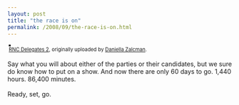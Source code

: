 ```yaml
---
layout: post
title: "the race is on"
permalink: /2008/09/the-race-is-on.html
---
```


<style type="text/css">.flickr-photo { border: solid 2px #000000; }.flickr-yourcomment { }.flickr-frame { text-align: left; padding: 3px; }.flickr-caption { font-size: 0.8em; margin-top: 0px; }</style><div class="flickr-frame">	<a href="http://www.flickr.com/photos/midnightquill/2830056676/" title="photo sharing"><img alt="" class="flickr-photo " src="https://farm4.static.flickr.com/3288/2830056676_51d262bf37.jpg" /></a><br />	<span class="flickr-caption"><a href="http://www.flickr.com/photos/midnightquill/2830056676/">RNC Delegates 2</a>, originally uploaded by <a href="http://www.flickr.com/people/midnightquill/">Daniella Zalcman</a>.</span></div>				<p class="flickr-yourcomment">	Say what you will about either of the parties or their candidates, but we sure do know how to put on a show. And now there are only 60 days to go. 1,440 hours. 86,400 minutes.<br /><br />Ready, set, go.</p>


